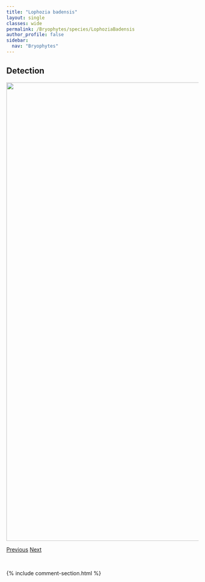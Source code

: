 ```yaml
---
title: "Lophozia badensis"
layout: single
classes: wide
permalink: /Bryophytes/species/LophoziaBadensis
author_profile: false
sidebar:
  nav: "Bryophytes"
---
```


<h2>Detection</h2>

<a href="https://drive.google.com/uc?export=view&id=1b_f6Ii4C8H3lGmUaYYCEKcf_ie7DTiZC">
<img src="https://drive.google.com/uc?export=view&id=1b_f6Ii4C8H3lGmUaYYCEKcf_ie7DTiZC" height = "1200" width = "800">
</a>


<a href="/DevelopmentWebsite/Bryophytes/species/LophoziaAscendens" class="pagination--pager" title="Lophozia ascendens">Previous</a> <a href="/DevelopmentWebsite/Bryophytes/species/LophoziaBantriensis" class="pagination--pager" title="Lophozia bantriensis">Next</a>

<p>&nbsp;</p>

{% include comment-section.html %}
